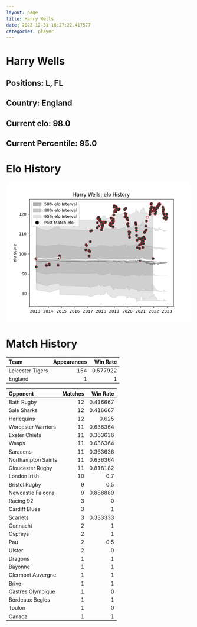 ```yaml
---  
layout: page  
title: Harry Wells  
date: 2022-12-31 16:27:22.417577  
categories: player  
---
```

# Harry Wells

## Positions: L, FL

## Country: England

## Current elo: 98.0

## Current Percentile: 95.0

# Elo History


![elo history](history_HarryWells.png)
# Match History


| Team             |   Appearances |   Win Rate |
|:-----------------|--------------:|-----------:|
| Leicester Tigers |           154 |   0.577922 |
| England          |             1 |   1        |

| Opponent           |   Matches |   Win Rate |
|:-------------------|----------:|-----------:|
| Bath Rugby         |        12 |   0.416667 |
| Sale Sharks        |        12 |   0.416667 |
| Harlequins         |        12 |   0.625    |
| Worcester Warriors |        11 |   0.636364 |
| Exeter Chiefs      |        11 |   0.363636 |
| Wasps              |        11 |   0.636364 |
| Saracens           |        11 |   0.363636 |
| Northampton Saints |        11 |   0.636364 |
| Gloucester Rugby   |        11 |   0.818182 |
| London Irish       |        10 |   0.7      |
| Bristol Rugby      |         9 |   0.5      |
| Newcastle Falcons  |         9 |   0.888889 |
| Racing 92          |         3 |   0        |
| Cardiff Blues      |         3 |   1        |
| Scarlets           |         3 |   0.333333 |
| Connacht           |         2 |   1        |
| Ospreys            |         2 |   1        |
| Pau                |         2 |   0.5      |
| Ulster             |         2 |   0        |
| Dragons            |         1 |   1        |
| Bayonne            |         1 |   1        |
| Clermont Auvergne  |         1 |   1        |
| Brive              |         1 |   1        |
| Castres Olympique  |         1 |   0        |
| Bordeaux Begles    |         1 |   1        |
| Toulon             |         1 |   0        |
| Canada             |         1 |   1        |